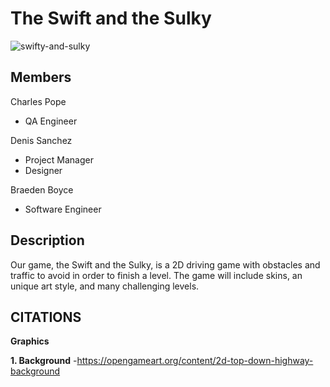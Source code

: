 # **The Swift and the Sulky**

![swifty-and-sulky](https://github.com/DenisSanchezz/PygameCarProject/assets/156366121/acccccb3-659c-4135-ad00-093fc419a110)

## **Members**

Charles Pope 
- QA Engineer

Denis Sanchez
- Project Manager
- Designer
  
Braeden Boyce
- Software Engineer

## **Description**

Our game, the Swift and the Sulky, is a 2D driving game with obstacles and traffic to avoid in order to finish a level. The game will include skins, an unique art style, and many challenging levels. 

## **CITATIONS**

**Graphics**

**1. Background**
-https://opengameart.org/content/2d-top-down-highway-background
